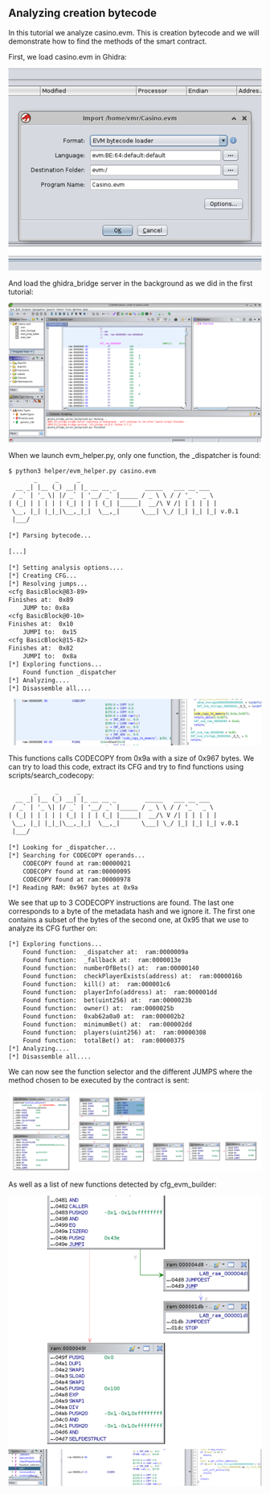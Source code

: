 
## Analyzing creation bytecode

In this tutorial we analyze casino.evm. This is creation bytecode and we
will demonstrate how to find the methods of the smart contract. 

First, we load casino.evm in Ghidra:

![main](../media/tut2_1.png)

And load the ghidra_bridge server in the background as we did in the first
tutorial:

![load](../media/tut2_2.jpg)

When we launch evm_helper.py, only one function, the _dispatcher is found:

```
$ python3 helper/evm_helper.py casino.evm 
       _     _     _                                      
  __ _| |__ (_) __| |_ __ __ _        _____   ___ __ ___  
 / _` | '_ \| |/ _` | '__/ _` |_____ / _ \ \ / / '_ ` _ \ 
| (_| | | | | | (_| | | | (_| |_____|  __/\ V /| | | | | |
 \__, |_| |_|_|\__,_|_|  \__,_|      \___| \_/ |_| |_| |_| v.0.1
 |___/                                                    

[*] Parsing bytecode...

[...]

[*] Setting analysis options....
[*] Creating CFG...
[*] Resolving jumps...
<cfg BasicBlock@83-89>
Finishes at:  0x89
	JUMP to: 0x8a
<cfg BasicBlock@0-10>
Finishes at:  0x10
	JUMPI to:  0x15
<cfg BasicBlock@15-82>
Finishes at:  0x82
	JUMPI to:  0x8a
[*] Exploring functions...
	Found function _dispatcher
[*] Analyzing....
[*] Disassemble all....
```

![evm1](../media/tut2_3.png)

This functions calls CODECOPY from 0x9a with a size of 0x967 bytes.
We can try to load this code, extract its CFG and try to find functions
using scripts/search_codecopy:

```
       _     _     _                                      
  __ _| |__ (_) __| |_ __ __ _        _____   ___ __ ___  
 / _` | '_ \| |/ _` | '__/ _` |_____ / _ \ \ / / '_ ` _ \ 
| (_| | | | | | (_| | | | (_| |_____|  __/\ V /| | | | | |
 \__, |_| |_|_|\__,_|_|  \__,_|      \___| \_/ |_| |_| |_| v.0.1
 |___/                                                    

[*] Looking for _dispatcher...
[*] Searching for CODECOPY operands...
	CODECOPY found at ram:00000021
	CODECOPY found at ram:00000095
	CODECOPY found at ram:00000978
[*] Reading RAM: 0x967 bytes at 0x9a
```


We see that up to 3 CODECOPY instructions are found. The last one
corresponds to a byte of the metadata hash and we ignore it. The first one
contains a subset of the bytes of the second one, at 0x95 that we use to
analyze its CFG further on:

```
[*] Exploring functions...
	Found function:  _dispatcher at:  ram:0000009a
	Found function:  _fallback at:  ram:0000013e
	Found function:  numberOfBets() at:  ram:00000140
	Found function:  checkPlayerExists(address) at:  ram:0000016b
	Found function:  kill() at:  ram:000001c6
	Found function:  playerInfo(address) at:  ram:000001dd
	Found function:  bet(uint256) at:  ram:0000023b
	Found function:  owner() at:  ram:0000025b
	Found function:  0xab62a0a0 at:  ram:000002b2
	Found function:  minimumBet() at:  ram:000002dd
	Found function:  players(uint256) at:  ram:00000308
	Found function:  totalBet() at:  ram:00000375
[*] Analyzing....
[*] Disassemble all....
```

We can now see the function selector and the different JUMPS where the method
chosen to be executed by the contract is sent:

![evm2](../media/tut2_4.png)

As well as a list of new functions detected by cfg_evm_builder:

![evm2](../media/tut2_5.png)
![evm2](../media/tut2_6.png)

